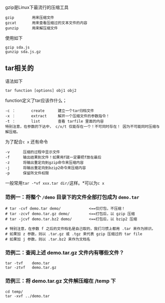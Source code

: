 gzip是Linux下最流行的压缩工具

```
gzip        用来压缩文件
gzcat       用来查看压缩过的文本文件的内容
gunzip      用来解压缩文件
```

使用如下
```
gzip sda.js
gunzip sda.js.gz 
```

## tar相关的

语法如下
```
tar function [options] obj1 obj2
```
function定义了tar应该作什么；

```
-c ：       create      建立一个tar归档文件
-x ：       extract     解开一个压缩文件的参数指令！
-t ：       list        查看 tarfile 里面的内容
特别注意，在参数的下达中， c/x/t 仅能存在一个！不可同时存在！ 因为不可能同时压缩与解压缩。 
```
为了配合`c x` 还有命令

```
-v      压缩的过程中显示文件
-f      输出结果到文件！如果用f就一定要把f放在最后
-z      将输出重定向到gzip命令来压缩内容
-j      将输出重定向到bzip2命令来压缩内容
-p      保留所文件权限
```

一般常用`tar -*vf xxx.tar dir/`这样。*可以为`c x`

### 范例一：将整个 `/demo` 目录下的文件全部打包成为 `demo.tar`
```
# tar -cvf demo.tar demo/      　　　　<==仅打包，不压缩！ 
# tar -zcvf demo.tar.gz demo/  　　　　<==打包后，以 gzip 压缩 
# tar -jcvf demo.tar.bz2 demo/　　　　 <==打包后，以 bzip2 压缩 

# 特别注意，在参数 f 之后的文件档名是自己取的，我们习惯上都用 .tar 来作为辨识。 
# 如果加 z 参数，则以 .tar.gz 或 .tgz 来代表 gzip 压缩过的 tar file
# 如果加 j 参数，则以 .tar.bz2 来作为文档名 
```

### 范例二：查阅上述 demo.tar.gz 文件内有哪些文件？
```
tar -tvf    demo.tar
tar -ztvf   demo.tar.gz
```

### 范例三：将 demo.tar.gz 文件解压缩在 /temp 下

```
cd temp/
tar -xvf ../demo.tar
```